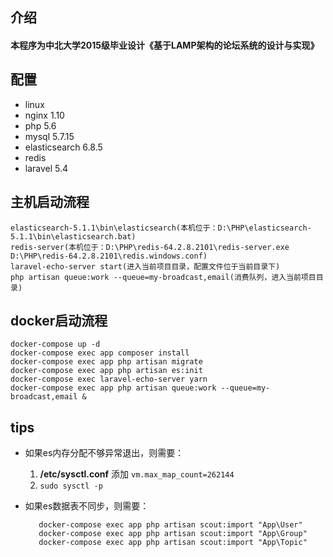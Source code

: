 ## 介绍
#### 本程序为中北大学2015级毕业设计《基于LAMP架构的论坛系统的设计与实现》

## 配置
- linux
- nginx 1.10
- php 5.6
- mysql 5.7.15
- elasticsearch 6.8.5
- redis
- laravel 5.4

## 主机启动流程
```shell script
elasticsearch-5.1.1\bin\elasticsearch(本机位于：D:\PHP\elasticsearch-5.1.1\bin\elasticsearch.bat)
redis-server(本机位于：D:\PHP\redis-64.2.8.2101\redis-server.exe D:\PHP\redis-64.2.8.2101\redis.windows.conf)
laravel-echo-server start(进入当前项目目录，配置文件位于当前目录下)
php artisan queue:work --queue=my-broadcast,email(消费队列，进入当前项目目录)
```

## docker启动流程
```shell script
docker-compose up -d
docker-compose exec app composer install
docker-compose exec app php artisan migrate
docker-compose exec app php artisan es:init
docker-compose exec laravel-echo-server yarn
docker-compose exec app php artisan queue:work --queue=my-broadcast,email &
```

## tips
- 如果es内存分配不够异常退出，则需要：
   1. **/etc/sysctl.conf** 添加 `vm.max_map_count=262144`
   2. `sudo sysctl -p`
   
- 如果es数据表不同步，则需要：
   ```shell script
      docker-compose exec app php artisan scout:import "App\User"
      docker-compose exec app php artisan scout:import "App\Group"
      docker-compose exec app php artisan scout:import "App\Topic"
   ```